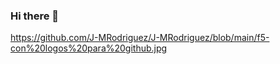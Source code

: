 ### Hi there 👋
https://github.com/J-MRodriguez/J-MRodriguez/blob/main/f5-con%20logos%20para%20github.jpg
